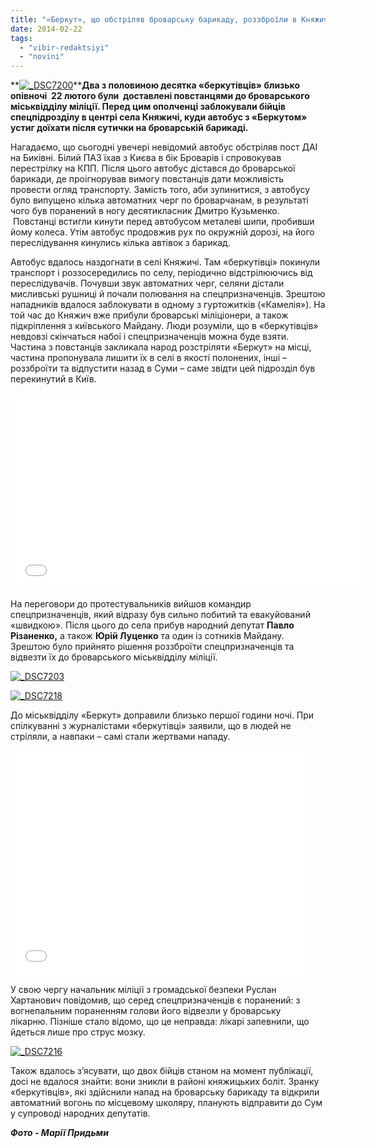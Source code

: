 ```yaml
---
title: "«Беркут», що обстріляв броварську барикаду, роззброїли в Княжичах і здали міліції - ВІДЕО"
date: 2014-02-22
tags: 
  - "vibir-redaktsiyi"
  - "novini"
---
```


**[![_DSC7200](https://mpz.brovary.org/wp-content/uploads/2014/02/DSC7200.jpg)](https://mpz.brovary.org/wp-content/uploads/2014/02/DSC7200.jpg)****Два з половиною десятка «беркутівців» близько опівночі  22 лютого були  доставлені повстанцями до броварського міськвідділу міліції. Перед цим ополченці заблокували бійців спецпідрозділу в центрі села Княжичі, куди автобус з «Беркутом» устиг доїхати після сутички на броварській барикаді.**

Нагадаємо, що сьогодні увечері невідомий автобус обстріляв пост ДАІ на Биківні. Білий ПАЗ їхав з Києва в бік Броварів і спровокував перестрілку на КПП. Після цього автобус дістався до броварської барикади, де проігнорував вимогу повстанців дати можливість провести огляд транспорту. Замість того, аби зупинитися, з автобусу було випущено кілька автоматних черг по броварчанам, в результаті чого був поранений в ногу десятикласник Дмитро Кузьменко.  Повстанці встигли кинути перед автобусом металеві шипи, пробивши йому колеса. Утім автобус продовжив рух по окружній дорозі, на його переслідування кинулись кілька автівок з барикад.

Автобус вдалось наздогнати в селі Княжичі. Там «беркутівці» покинули транспорт і роззосередились по селу, періодично відстрілюючись від переслідувачів. Почувши звук автоматних черг, селяни дістали мисливські рушниці й почали полювання на спецпризначенців. Зрештою нападників вдалося заблокувати в одному з гуртожитків («Камелія»). На той час до Княжич вже прибули броварські міліціонери, а також підкріплення з київського Майдану. Люди розуміли, що в «беркутівців» невдовзі скінчаться набої і спецпризначенців можна буде взяти. Частина з повстанців закликала народ розстріляти «Беркут» на місці, частина пропонувала лишити їх в селі в якості полонених, інші – роззброїти та відпустити назад в Суми – саме звідти цей підрозділ був перекинутий в Київ.

<iframe src="//www.youtube.com/embed/xLM_SweMzsg" height="315" width="560" allowfullscreen frameborder="0"></iframe>

На переговори до протестувальників вийшов командир спецпризначенців, який відразу був сильно побитий та евакуйований «швидкою». Після цього до села прибув народний депутат **Павло Різаненко,** а також **Юрій Луценко** та один із сотників Майдану. Зрештою було прийнято рішення роззброїти спецпризначенців та відвезти їх до броварського міськвідділу міліції.

[![_DSC7203](https://mpz.brovary.org/wp-content/uploads/2014/02/DSC7203.jpg)](https://mpz.brovary.org/wp-content/uploads/2014/02/DSC7203.jpg)

[![_DSC7218](https://mpz.brovary.org/wp-content/uploads/2014/02/DSC7218.jpg)](https://mpz.brovary.org/wp-content/uploads/2014/02/DSC7218.jpg)

До міськвідділу «Беркут» доправили близько першої години ночі. При спілкуванні з журналістами «беркутівці» заявили, що в людей не стріляли, а навпаки – самі стали жертвами нападу.

<iframe src="//www.youtube.com/embed/wLXOopd47j8" height="360" width="480" allowfullscreen frameborder="0"></iframe>

У свою чергу начальник міліції з громадської безпеки Руслан Хартанович повідомив, що серед спецпризначенців є поранений: з вогнепальним пораненням голови його відвезли у броварську лікарню. Пізніше стало відомо, що це неправда: лікарі запевнили, що йдеться лише про струс мозку.

[![_DSC7216](https://mpz.brovary.org/wp-content/uploads/2014/02/DSC7216.jpg)](https://mpz.brovary.org/wp-content/uploads/2014/02/DSC7216.jpg)

Також вдалось з’ясувати, що двох бійців станом на момент публікації, досі не вдалося знайти: вони зникли в районі княжицьких боліт. Зранку «беркутівців», які здійснили напад на броварську барикаду та відкрили автоматний вогонь по місцевому школяру, планують відправити до Сум у супроводі народних депутатів.

**_Фото - Марії Придьми_**
